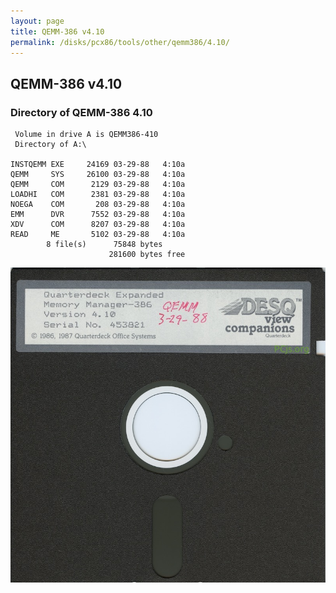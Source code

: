 ```yaml
---
layout: page
title: QEMM-386 v4.10
permalink: /disks/pcx86/tools/other/qemm386/4.10/
---
```


QEMM-386 v4.10
--------------

### Directory of QEMM-386 4.10

	 Volume in drive A is QEMM386-410
	 Directory of A:\

	INSTQEMM EXE     24169 03-29-88   4:10a
	QEMM     SYS     26100 03-29-88   4:10a
	QEMM     COM      2129 03-29-88   4:10a
	LOADHI   COM      2381 03-29-88   4:10a
	NOEGA    COM       208 03-29-88   4:10a
	EMM      DVR      7552 03-29-88   4:10a
	XDV      COM      8207 03-29-88   4:10a
	READ     ME       5102 03-29-88   4:10a
	        8 file(s)      75848 bytes
	                      281600 bytes free

![QEMM-386 v4.10](QEMM386-410.jpg)
